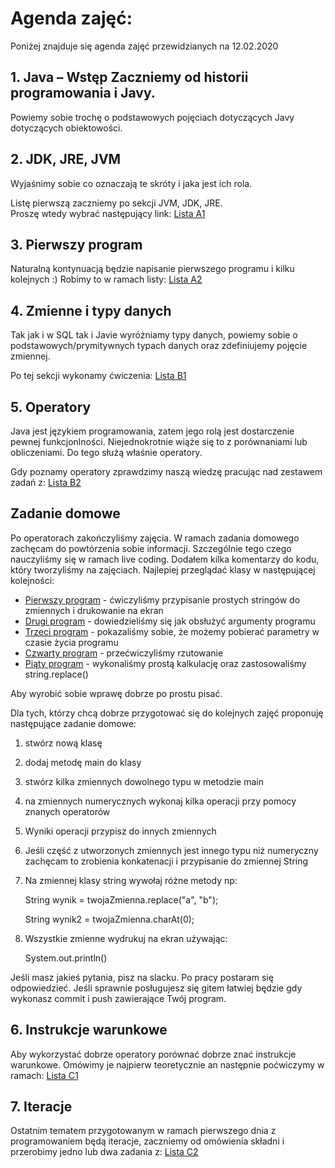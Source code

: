 # Agenda zajęć:

Poniżej znajduje się agenda zajęć przewidzianych na 12.02.2020
##  1. Java – Wstęp   Zaczniemy od historii programowania i Javy.
   Powiemy sobie trochę o podstawowych pojęciach dotyczących Javy
   dotyczących obiektowości.

##  2. JDK, JRE, JVM
   Wyjaśnimy sobie co oznaczają te skróty i jaka jest ich rola.

   Listę pierwszą zaczniemy po sekcji JVM, JDK, JRE.  
   Proszę wtedy wybrać następujący link:
   [Lista A1](./zadania/A1_Konfiguracja_srodowiska.markdown)

##  3. Pierwszy program
   Naturalną kontynuacją będzie napisanie pierwszego programu i kilku kolejnych :)
   Robimy to w ramach listy:
   [Lista A2](./zadania/A2_Pierwsze_programy.markdown)

##  4. Zmienne i typy danych
   Tak jak i w SQL tak i Javie wyróżniamy typy danych, powiemy sobie o  
   podstawowych/prymitywnych typach danych oraz zdefiniujemy pojęcie zmiennej.

   Po tej sekcji wykonamy ćwiczenia:
   [Lista B1](./zadania/B1_Zmienne_i_typy.md)

## 5. Operatory

   Java jest językiem programowania, zatem jego rolą jest dostarczenie
   pewnej funkcjonlności. Niejednokrotnie wiąże się to z porównaniami lub
   obliczeniami. Do tego służą właśnie operatory.

   Gdy poznamy operatory zprawdzimy naszą wiedzę pracując nad zestawem
   zadań z:
   [Lista B2](./zadania/B2_operatory.md)

## Zadanie domowe

Po operatorach zakończyliśmy zajęcia.
W ramach zadania domowego zachęcam do powtórzenia sobie informacji.
Szczególnie tego czego nauczyliśmy się w ramach live coding.
Dodałem kilka komentarzy do kodu, który tworzyliśmy na zajęciach.
Najlepiej przeglądać klasy w następującej kolejności:
- [Pierwszy program](./my-project/src/Hello.java) - ćwiczyliśmy przypisanie prostych stringów do zmiennych i drukowanie na ekran
- [Drugi program](./my-project/src/SecondProgram.java) - dowiedzieliśmy się jak obsłużyć argumenty programu
- [Trzeci program](./my-project/src/ScannerTest.java) - pokazaliśmy sobie, że możemy pobierać parametry w czasie życia programu
- [Czwarty program](./my-project/src/IntToShort.java) - przećwiczyliśmy rzutowanie
- [Piąty program](./my-project/src/Calculation.java) - wykonaliśmy prostą kalkulację oraz zastosowaliśmy string.replace()

Aby wyrobić sobie wprawę dobrze po prostu pisać.

Dla tych, którzy chcą dobrze przygotować się do kolejnych zajęć
proponuję następujące zadanie domowe:
1. stwórz nową klasę
2. dodaj metodę main do klasy
3. stwórz kilka zmiennych dowolnego typu w metodzie main
4. na zmiennych numerycznych wykonaj kilka operacji przy pomocy
   znanych operatorów
5. Wyniki operacji przypisz do innych zmiennych
6. Jeśli część z utworzonych zmiennych jest innego typu niż numeryczny
    zachęcam to zrobienia konkatenacji i przypisanie do zmiennej String
7. Na zmiennej klasy string wywołaj różne metody np:

   String wynik = twojaZmienna.replace("a", "b");

   String wynik2 = twojaZmienna.charAt(0);

8. Wszystkie zmienne wydrukuj na ekran używając:

   System.out.println()

Jeśli masz jakieś pytania, pisz na slacku. Po pracy postaram się odpowiedzieć.
Jeśli sprawnie posługujesz się gitem łatwiej będzie gdy wykonasz commit i push
zawierające Twój program.


##  6. Instrukcje warunkowe

   Aby wykorzystać dobrze operatory porównać dobrze znać instrukcje
   warunkowe. Omówimy je najpierw teoretycznie an następnie poćwiczymy w
   ramach:
   [Lista C1](./zadania/C1_Instrukcje_warunkowe.md)

##  7. Iteracje
   Ostatnim tematem przygotowanym w ramach pierwszego dnia z programowaniem
   będą iteracje, zaczniemy od omówienia składni i przerobimy jedno lub dwa
   zadania z:
   [Lista C2](./zadania/C2_Iteracje.md)